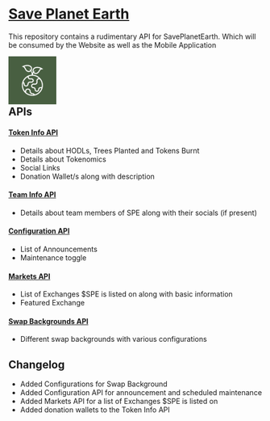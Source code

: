 # [Save Planet Earth](https://saveplanetearth.io/)

This repository contains a rudimentary API for SavePlanetEarth. Which will be consumed by the Website as well as the Mobile Application

<img src="assets/icon.png" align="left" height="95" width="95">  

<br/>
<br/>
<br/>
<br/>

## APIs

#### [Token Info API](https://raw.githubusercontent.com/aseef17/SavePlanetEarth/main/spe_token_info.json)
- Details about HODLs, Trees Planted and Tokens Burnt
- Details about Tokenomics
- Social Links
- Donation Wallet/s along with description

#### [Team Info API](https://raw.githubusercontent.com/aseef17/SavePlanetEarth/main/spe_team_info.json)
- Details about team members of SPE along with their socials (if present)

#### [Configuration API](https://raw.githubusercontent.com/aseef17/SavePlanetEarth/main/spe_configuration.json)
- List of Announcements
- Maintenance toggle

#### [Markets API](https://raw.githubusercontent.com/aseef17/SavePlanetEarth/main/spe_markets_info.json)
- List of Exchanges $SPE is listed on along with basic information
- Featured Exchange

#### [Swap Backgrounds API](https://raw.githubusercontent.com/aseef17/SavePlanetEarth/main/spe_swap_background.json)
- Different swap backgrounds with various configurations

## Changelog

- Added Configurations for Swap Background
- Added Configuration API for announcement and scheduled maintenance
- Added Markets API for a list of Exchanges $SPE is listed on
- Added donation wallets to the Token Info API